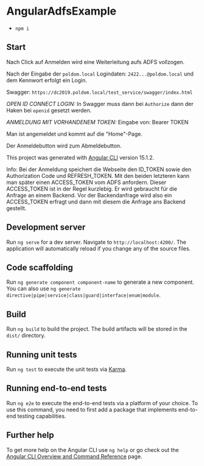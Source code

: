 # AngularAdfsExample

- `npm i`

## Start

Nach Click auf Anmelden wird eine Weiterleitung aufs ADFS vollzogen.

Nach der Eingabe der `poldom.local` Logindaten:
`2422...@poldom.local` und dem Kennwort erfolgt ein Login.

Swagger: `https://dc2019.poldom.local/test_service/swagger/index.html`

*OPEN ID CONNECT LOGIN:*
In Swagger muss dann bei `Authorize` dann der Haken bei `openid` gesetzt werden.

*ANMELDUNG MIT VORHANDENEM TOKEN:*
Eingabe von: Bearer TOKEN

Man ist angemeldet und kommt auf die "Home"-Page.

Der Anmeldebutton wird zum Abmeldebutton.

This project was generated with [Angular CLI](https://github.com/angular/angular-cli) version 15.1.2.

Info: Bei der Anmeldung speichert die Webseite den ID_TOKEN sowie den Authorization Code und REFRESH_TOKEN.
Mit den beiden letzteren kann man später einen ACCESS_TOKEN vom ADFS anfordern.
Dieser ACCESS_TOKEN ist in der Regel kurzlebig. Er wird gebraucht für die Anfrage an einem Backend.
Vor der Backendanfrage wird also ein ACCESS_TOKEN erfragt und dann mit diesem die Anfrage ans Backend gestellt.

## Development server

Run `ng serve` for a dev server. Navigate to `http://localhost:4200/`. The application will automatically reload if you change any of the source files.

## Code scaffolding

Run `ng generate component component-name` to generate a new component. You can also use `ng generate directive|pipe|service|class|guard|interface|enum|module`.

## Build

Run `ng build` to build the project. The build artifacts will be stored in the `dist/` directory.

## Running unit tests

Run `ng test` to execute the unit tests via [Karma](https://karma-runner.github.io).

## Running end-to-end tests

Run `ng e2e` to execute the end-to-end tests via a platform of your choice. To use this command, you need to first add a package that implements end-to-end testing capabilities.

## Further help

To get more help on the Angular CLI use `ng help` or go check out the [Angular CLI Overview and Command Reference](https://angular.io/cli) page.

